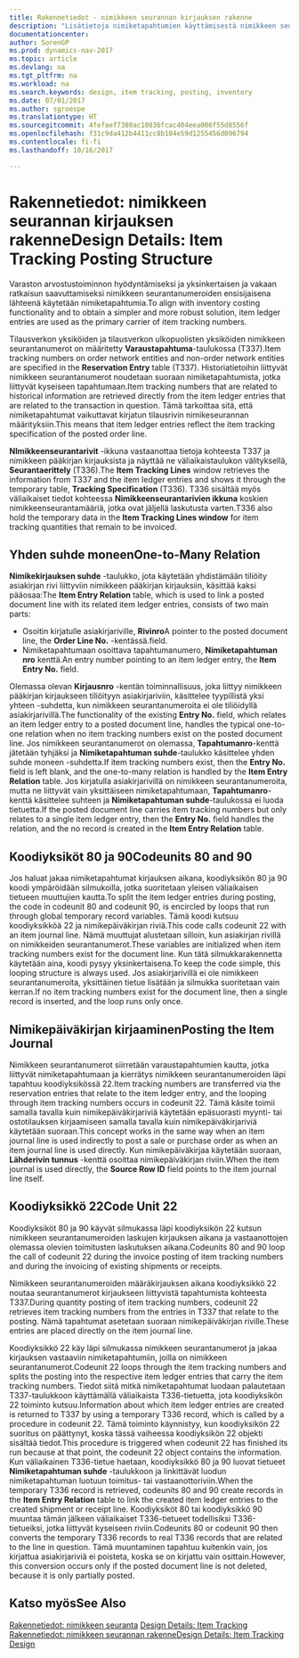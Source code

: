 ```yaml
---
title: Rakennetiedot - nimikkeen seurannan kirjauksen rakenne
description: "Lisätietoja nimiketapahtumien käyttämisestä nimikkeen seurantanumeroiden ensisijaisina lähteinä."
documentationcenter: 
author: SorenGP
ms.prod: dynamics-nav-2017
ms.topic: article
ms.devlang: na
ms.tgt_pltfrm: na
ms.workload: na
ms.search.keywords: design, item tracking, posting, inventory
ms.date: 07/01/2017
ms.author: sgroespe
ms.translationtype: HT
ms.sourcegitcommit: 4fefaef7380ac10836fcac404eea006f55d8556f
ms.openlocfilehash: f31c9da412b4411cc8b104e59d1255456d096794
ms.contentlocale: fi-fi
ms.lasthandoff: 10/16/2017

---
```

# <a name="design-details-item-tracking-posting-structure"></a><span data-ttu-id="f4f71-103">Rakennetiedot: nimikkeen seurannan kirjauksen rakenne</span><span class="sxs-lookup"><span data-stu-id="f4f71-103">Design Details: Item Tracking Posting Structure</span></span>
<span data-ttu-id="f4f71-104">Varaston arvostustoiminnon hyödyntämiseksi ja yksinkertaisen ja vakaan ratkaisun saavuttamiseksi nimikkeen seurantanumeroiden ensisijaisena lähteenä käytetään nimiketapahtumia.</span><span class="sxs-lookup"><span data-stu-id="f4f71-104">To align with inventory costing functionality and to obtain a simpler and more robust solution, item ledger entries are used as the primary carrier of item tracking numbers.</span></span>  
  
<span data-ttu-id="f4f71-105">Tilausverkon yksiköiden ja tilausverkon ulkopuolisten yksiköiden nimikkeen seurantanumerot on määritetty **Varaustapahtuma**-taulukossa (T337).</span><span class="sxs-lookup"><span data-stu-id="f4f71-105">Item tracking numbers on order network entities and non-order network entities are specified in the **Reservation Entry** table (T337).</span></span> <span data-ttu-id="f4f71-106">Historiatietoihin liittyvät nimikkeen seurantanumerot noudetaan suoraan nimiketapahtumista, jotka liittyvät kyseiseen tapahtumaan.</span><span class="sxs-lookup"><span data-stu-id="f4f71-106">Item tracking numbers that are related to historical information are retrieved directly from the item ledger entries that are related to the transaction in question.</span></span> <span data-ttu-id="f4f71-107">Tämä tarkoittaa sitä, että nimiketapahtumat vaikuttavat kirjatun tilausrivin nimikeseurannan määrityksiin.</span><span class="sxs-lookup"><span data-stu-id="f4f71-107">This means that item ledger entries reflect the item tracking specification of the posted order line.</span></span>  
  
<span data-ttu-id="f4f71-108">**NImikkeenseurantarivit** -ikkuna vastaanottaa tietoja kohteesta T337 ja nimikkeen pääkirjan kirjauksista ja näyttää ne väliaikaistaulukon välityksellä, **Seurantaerittely** (T336).</span><span class="sxs-lookup"><span data-stu-id="f4f71-108">The **Item Tracking Lines** window retrieves the information from T337 and the item ledger entries and shows it through the temporary table, **Tracking Specification** (T336).</span></span> <span data-ttu-id="f4f71-109">T336 sisältää myös väliaikaiset tiedot kohteessa **Nimikkeenseurantarivien ikkuna** koskien nimikkeenseurantamääriä, jotka ovat jäljellä laskutusta varten.</span><span class="sxs-lookup"><span data-stu-id="f4f71-109">T336 also hold the temporary data in the **Item Tracking Lines window** for item tracking quantities that remain to be invoiced.</span></span>  
  
## <a name="one-to-many-relation"></a><span data-ttu-id="f4f71-110">Yhden suhde moneen</span><span class="sxs-lookup"><span data-stu-id="f4f71-110">One-to-Many Relation</span></span>  
<span data-ttu-id="f4f71-111">**Nimikekirjauksen suhde** -taulukko, jota käytetään yhdistämään tiliöity asiakirjan rivi liittyviin nimikkeen pääkirjan kirjauksiin, käsittää kaksi pääosaa:</span><span class="sxs-lookup"><span data-stu-id="f4f71-111">The **Item Entry Relation** table, which is used to link a posted document line with its related item ledger entries, consists of two main parts:</span></span>  
  
* <span data-ttu-id="f4f71-112">Osoitin kirjatulle asiakirjariville, **Rivinro**</span><span class="sxs-lookup"><span data-stu-id="f4f71-112">A pointer to the posted document line, the **Order Line No.**</span></span> <span data-ttu-id="f4f71-113">-kentässä.</span><span class="sxs-lookup"><span data-stu-id="f4f71-113">field.</span></span>  
* <span data-ttu-id="f4f71-114">Nimiketapahtumaan osoittava tapahtumanumero, **Nimiketapahtuman nro** kenttä.</span><span class="sxs-lookup"><span data-stu-id="f4f71-114">An entry number pointing to an item ledger entry, the **Item Entry No.** field.</span></span>  
  
<span data-ttu-id="f4f71-115">Olemassa olevan **Kirjausnro** -kentän toiminnallisuus, joka liittyy nimikkeen pääkirjan kirjaukseen tiliöityyn asiakirjariviin, käsittelee tyypillistä yksi yhteen -suhdetta, kun nimikkeen seurantanumeroita ei ole tiliöidyllä asiakirjarivillä.</span><span class="sxs-lookup"><span data-stu-id="f4f71-115">The functionality of the existing **Entry No.** field, which relates an item ledger entry to a posted document line, handles the typical one-to-one relation when no item tracking numbers exist on the posted document line.</span></span> <span data-ttu-id="f4f71-116">Jos nimikkeen seurantanumerot on olemassa, **Tapahtumanro**-kenttä jätetään tyhjäksi ja **Nimiketapahtuman suhde**-taulukko käsittelee yhden suhde moneen -suhdetta.</span><span class="sxs-lookup"><span data-stu-id="f4f71-116">If item tracking numbers exist, then the **Entry No.** field is left blank, and the one-to-many relation is handled by the **Item Entry Relation** table.</span></span> <span data-ttu-id="f4f71-117">Jos kirjatulla asiakirjarivillä on nimikkeen seurantanumeroita, mutta ne liittyvät vain yksittäiseen nimiketapahtumaan, **Tapahtumanro**-kenttä käsittelee suhteen ja **Nimiketapahtuman suhde**-taulukossa ei luoda tietuetta.</span><span class="sxs-lookup"><span data-stu-id="f4f71-117">If the posted document line carries item tracking numbers but only relates to a single item ledger entry, then the **Entry No.** field handles the relation, and the no record is created in the **Item Entry Relation** table.</span></span>  
  
## <a name="codeunits-80-and-90"></a><span data-ttu-id="f4f71-118">Koodiyksiköt 80 ja 90</span><span class="sxs-lookup"><span data-stu-id="f4f71-118">Codeunits 80 and 90</span></span>  
<span data-ttu-id="f4f71-119">Jos haluat jakaa nimiketapahtumat kirjauksen aikana, koodiyksikön 80 ja 90 koodi ympäröidään silmukoilla, jotka suoritetaan yleisen väliaikaisen tietueen muuttujien kautta.</span><span class="sxs-lookup"><span data-stu-id="f4f71-119">To split the item ledger entries during posting, the code in codeunit 80 and codeunit 90, is encircled by loops that run through global temporary record variables.</span></span> <span data-ttu-id="f4f71-120">Tämä koodi kutsuu koodiyksikköä 22 ja nimikepäiväkirjan riviä.</span><span class="sxs-lookup"><span data-stu-id="f4f71-120">This code calls codeunit 22 with an item journal line.</span></span> <span data-ttu-id="f4f71-121">Nämä muuttujat alustetaan silloin, kun asiakirjan rivillä on nimikkeiden seurantanumerot.</span><span class="sxs-lookup"><span data-stu-id="f4f71-121">These variables are initialized when item tracking numbers exist for the document line.</span></span> <span data-ttu-id="f4f71-122">Kun tätä silmukkarakennetta käytetään aina, koodi pysyy yksinkertaisena.</span><span class="sxs-lookup"><span data-stu-id="f4f71-122">To keep the code simple, this looping structure is always used.</span></span> <span data-ttu-id="f4f71-123">Jos asiakirjarivillä ei ole nimikkeen seurantanumeroita, yksittäinen tietue lisätään ja silmukka suoritetaan vain kerran.</span><span class="sxs-lookup"><span data-stu-id="f4f71-123">If no item tracking numbers exist for the document line, then a single record is inserted, and the loop runs only once.</span></span>  
  
## <a name="posting-the-item-journal"></a><span data-ttu-id="f4f71-124">Nimikepäiväkirjan kirjaaminen</span><span class="sxs-lookup"><span data-stu-id="f4f71-124">Posting the Item Journal</span></span>  
<span data-ttu-id="f4f71-125">Nimikkeen seurantanumerot siirretään varaustapahtumien kautta, jotka liittyvät nimiketapahtumaan ja kierrätys nimikkeen seurantanumeroiden läpi tapahtuu koodiyksikössä 22.</span><span class="sxs-lookup"><span data-stu-id="f4f71-125">Item tracking numbers are transferred via the reservation entries that relate to the item ledger entry, and the looping through item tracking numbers occurs in codeunit 22.</span></span> <span data-ttu-id="f4f71-126">Tämä käsite toimii samalla tavalla kuin nimikepäiväkirjariviä käytetään epäsuorasti myynti- tai ostotilauksen kirjaamiseen samalla tavalla kuin nimikepäiväkirjariviä käytetään suoraan.</span><span class="sxs-lookup"><span data-stu-id="f4f71-126">This concept works in the same way when an item journal line is used indirectly to post a sale or purchase order as when an item journal line is used directly.</span></span> <span data-ttu-id="f4f71-127">Kun nimikepäiväkirjaa käytetään suoraan, **Lähderivin tunnus** -kenttä osoittaa nimikepäiväkirjan riviin.</span><span class="sxs-lookup"><span data-stu-id="f4f71-127">When the item journal is used directly, the **Source Row ID** field points to the item journal line itself.</span></span>  
  
## <a name="code-unit-22"></a><span data-ttu-id="f4f71-128">Koodiyksikkö 22</span><span class="sxs-lookup"><span data-stu-id="f4f71-128">Code Unit 22</span></span>  
<span data-ttu-id="f4f71-129">Koodiyksiköt 80 ja 90 käyvät silmukassa läpi koodiyksikön 22 kutsun nimikkeen seurantanumeroiden laskujen kirjauksen aikana ja vastaanottojen olemassa olevien toimitusten laskutuksen aikana.</span><span class="sxs-lookup"><span data-stu-id="f4f71-129">Codeunits 80 and 90 loop the call of codeunit 22 during the invoice posting of item tracking numbers and during the invoicing of existing shipments or receipts.</span></span>  
  
<span data-ttu-id="f4f71-130">Nimikkeen seurantanumeroiden määräkirjauksen aikana koodiyksikkö 22 noutaa seurantanumerot kirjaukseen liittyvistä tapahtumista kohteesta T337.</span><span class="sxs-lookup"><span data-stu-id="f4f71-130">During quantity posting of item tracking numbers, codeunit 22 retrieves item tracking numbers from the entries in T337 that relate to the posting.</span></span> <span data-ttu-id="f4f71-131">Nämä tapahtumat asetetaan suoraan nimikepäiväkirjan riville.</span><span class="sxs-lookup"><span data-stu-id="f4f71-131">These entries are placed directly on the item journal line.</span></span>  
  
<span data-ttu-id="f4f71-132">Koodiyksikkö 22 käy läpi silmukassa nimikkeen seurantanumerot ja jakaa kirjauksen vastaaviin nimiketapahtumiin, joilla on nimikkeen seurantanumerot.</span><span class="sxs-lookup"><span data-stu-id="f4f71-132">Codeunit 22 loops through the item tracking numbers and splits the posting into the respective item ledger entries that carry the item tracking numbers.</span></span> <span data-ttu-id="f4f71-133">Tiedot siitä mitkä nimiketapahtumat luodaan palautetaan T337-taulukkoon käyttämällä väliaikaista T336-tietuetta, jota koodiyksikön 22 toiminto kutsuu.</span><span class="sxs-lookup"><span data-stu-id="f4f71-133">Information about which item ledger entries are created is returned to T337 by using a temporary T336 record, which is called by a procedure in codeunit 22.</span></span> <span data-ttu-id="f4f71-134">Tämä toiminto käynnistyy, kun koodiyksikön 22 suoritus on päättynyt, koska tässä vaiheessa koodiyksikön 22 objekti sisältää tiedot.</span><span class="sxs-lookup"><span data-stu-id="f4f71-134">This procedure is triggered when codeunit 22 has finished its run because at that point, the codeunit 22 object contains the information.</span></span> <span data-ttu-id="f4f71-135">Kun väliaikainen T336-tietue haetaan, koodiyksikkö 80 ja 90 luovat tietueet **Nimiketapahtuman suhde** -taulukkoon ja linkittävät luodun nimiketapahtuman luotuun toimitus- tai vastaanottoriviin.</span><span class="sxs-lookup"><span data-stu-id="f4f71-135">When the temporary T336 record is retrieved, codeunits 80 and 90 create records in the **Item Entry Relation** table to link the created item ledger entries to the created shipment or receipt line.</span></span> <span data-ttu-id="f4f71-136">Koodiyksiköt 80 tai koodiyksikkö 90 muuntaa tämän jälkeen väliaikaiset T336-tietueet todellisiksi T336-tietueiksi, jotka liittyvät kyseiseen riviin.</span><span class="sxs-lookup"><span data-stu-id="f4f71-136">Codeunits 80 or codeunit 90 then converts the temporary T336 records to real T336 records that are related to the line in question.</span></span> <span data-ttu-id="f4f71-137">Tämä muuntaminen tapahtuu kuitenkin vain, jos kirjattua asiakirjariviä ei poisteta, koska se on kirjattu vain osittain.</span><span class="sxs-lookup"><span data-stu-id="f4f71-137">However, this conversion occurs only if the posted document line is not deleted, because it is only partially posted.</span></span>  
  
## <a name="see-also"></a><span data-ttu-id="f4f71-138">Katso myös</span><span class="sxs-lookup"><span data-stu-id="f4f71-138">See Also</span></span>  
<span data-ttu-id="f4f71-139">[Rakennetiedot: nimikkeen seuranta](design-details-item-tracking.md) </span><span class="sxs-lookup"><span data-stu-id="f4f71-139">[Design Details: Item Tracking](design-details-item-tracking.md) </span></span>  
[<span data-ttu-id="f4f71-140">Rakennetiedot: nimikkeen seurannan rakenne</span><span class="sxs-lookup"><span data-stu-id="f4f71-140">Design Details: Item Tracking Design</span></span>](design-details-item-tracking-design.md)
